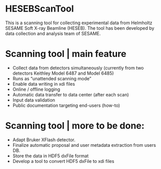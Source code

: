 # HESEBScanTool
This is a scanning tool for collecting experimental data from Helmholtz SESAME Soft X-ray Beamline (HESEB). The tool has been developed by data collection and analysis team of SESAME. 

# Scanning tool | main feature
* Collect data from detectors simultaneously (currently from two detectors Keithley Model 6487 and Model 6485)
* Runs as “unattended scanning mode”
* Enable data writing in xdi files
* Online / offline logging 
* Automatic data transfer to data center (after each scan)
* Input data validation 
* Public documentation targeting end-users (how-to)
# Scanning tool | more to be done: 
* Adapt Bruker XFlash detector. 
* Finalize automatic proposal and user metadata extraction from users DB.
* Store the data in HDF5 dxFile format 
* Develop a tool to convert HDF5 dxFile to xdi files 


